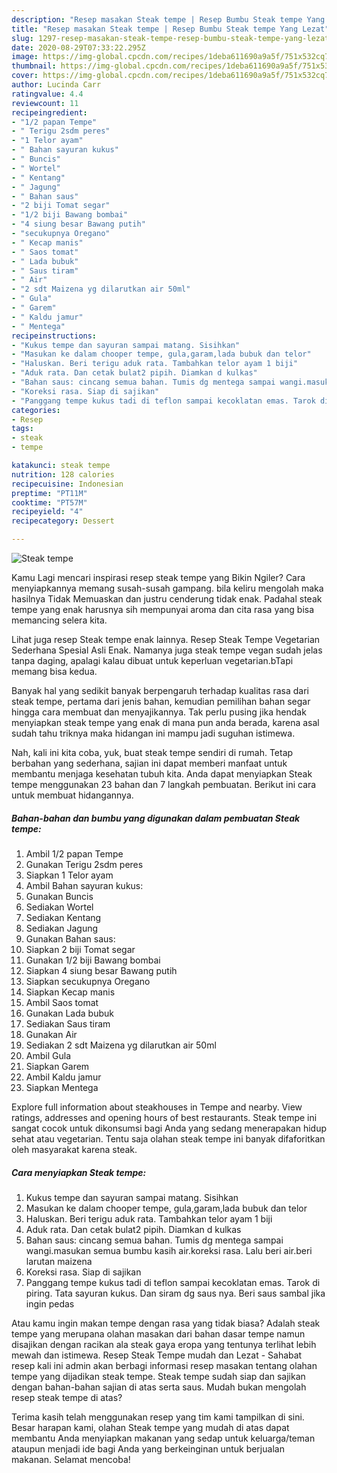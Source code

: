 ```yaml
---
description: "Resep masakan Steak tempe | Resep Bumbu Steak tempe Yang Lezat"
title: "Resep masakan Steak tempe | Resep Bumbu Steak tempe Yang Lezat"
slug: 1297-resep-masakan-steak-tempe-resep-bumbu-steak-tempe-yang-lezat
date: 2020-08-29T07:33:22.295Z
image: https://img-global.cpcdn.com/recipes/1deba611690a9a5f/751x532cq70/steak-tempe-foto-resep-utama.jpg
thumbnail: https://img-global.cpcdn.com/recipes/1deba611690a9a5f/751x532cq70/steak-tempe-foto-resep-utama.jpg
cover: https://img-global.cpcdn.com/recipes/1deba611690a9a5f/751x532cq70/steak-tempe-foto-resep-utama.jpg
author: Lucinda Carr
ratingvalue: 4.4
reviewcount: 11
recipeingredient:
- "1/2 papan Tempe"
- " Terigu 2sdm peres"
- "1 Telor ayam"
- " Bahan sayuran kukus"
- " Buncis"
- " Wortel"
- " Kentang"
- " Jagung"
- " Bahan saus"
- "2 biji Tomat segar"
- "1/2 biji Bawang bombai"
- "4 siung besar Bawang putih"
- "secukupnya Oregano"
- " Kecap manis"
- " Saos tomat"
- " Lada bubuk"
- " Saus tiram"
- " Air"
- "2 sdt Maizena yg dilarutkan air 50ml"
- " Gula"
- " Garem"
- " Kaldu jamur"
- " Mentega"
recipeinstructions:
- "Kukus tempe dan sayuran sampai matang. Sisihkan"
- "Masukan ke dalam chooper tempe, gula,garam,lada bubuk dan telor"
- "Haluskan. Beri terigu aduk rata. Tambahkan telor ayam 1 biji"
- "Aduk rata. Dan cetak bulat2 pipih. Diamkan d kulkas"
- "Bahan saus: cincang semua bahan. Tumis dg mentega sampai wangi.masukan semua bumbu kasih air.koreksi rasa. Lalu beri air.beri larutan maizena"
- "Koreksi rasa. Siap di sajikan"
- "Panggang tempe kukus tadi di teflon sampai kecoklatan emas. Tarok di piring. Tata sayuran kukus. Dan siram dg saus nya. Beri saus sambal jika ingin pedas"
categories:
- Resep
tags:
- steak
- tempe

katakunci: steak tempe 
nutrition: 128 calories
recipecuisine: Indonesian
preptime: "PT11M"
cooktime: "PT57M"
recipeyield: "4"
recipecategory: Dessert

---
```



![Steak tempe](https://img-global.cpcdn.com/recipes/1deba611690a9a5f/751x532cq70/steak-tempe-foto-resep-utama.jpg)

Kamu Lagi mencari inspirasi resep steak tempe yang Bikin Ngiler? Cara menyiapkannya memang susah-susah gampang. bila keliru mengolah maka hasilnya Tidak Memuaskan dan justru cenderung tidak enak. Padahal steak tempe yang enak harusnya sih mempunyai aroma dan cita rasa yang bisa memancing selera kita.

Lihat juga resep Steak tempe enak lainnya. Resep Steak Tempe Vegetarian Sederhana Spesial Asli Enak. Namanya juga steak tempe vegan sudah jelas tanpa daging, apalagi kalau dibuat untuk keperluan vegetarian.bTapi memang bisa kedua.

Banyak hal yang sedikit banyak berpengaruh terhadap kualitas rasa dari steak tempe, pertama dari jenis bahan, kemudian pemilihan bahan segar hingga cara membuat dan menyajikannya. Tak perlu pusing jika hendak menyiapkan steak tempe yang enak di mana pun anda berada, karena asal sudah tahu triknya maka hidangan ini mampu jadi suguhan istimewa.


Nah, kali ini kita coba, yuk, buat steak tempe sendiri di rumah. Tetap berbahan yang sederhana, sajian ini dapat memberi manfaat untuk membantu menjaga kesehatan tubuh kita. Anda dapat menyiapkan Steak tempe menggunakan 23 bahan dan 7 langkah pembuatan. Berikut ini cara untuk membuat hidangannya.

<!--inarticleads1-->

##### Bahan-bahan dan bumbu yang digunakan dalam pembuatan Steak tempe:

1. Ambil 1/2 papan Tempe
1. Gunakan  Terigu 2sdm peres
1. Siapkan 1 Telor ayam
1. Ambil  Bahan sayuran kukus:
1. Gunakan  Buncis
1. Sediakan  Wortel
1. Sediakan  Kentang
1. Sediakan  Jagung
1. Gunakan  Bahan saus:
1. Siapkan 2 biji Tomat segar
1. Gunakan 1/2 biji Bawang bombai
1. Siapkan 4 siung besar Bawang putih
1. Siapkan secukupnya Oregano
1. Siapkan  Kecap manis
1. Ambil  Saos tomat
1. Gunakan  Lada bubuk
1. Sediakan  Saus tiram
1. Gunakan  Air
1. Sediakan 2 sdt Maizena yg dilarutkan air 50ml
1. Ambil  Gula
1. Siapkan  Garem
1. Ambil  Kaldu jamur
1. Siapkan  Mentega


Explore full information about steakhouses in Tempe and nearby. View ratings, addresses and opening hours of best restaurants. Steak tempe ini sangat cocok untuk dikonsumsi bagi Anda yang sedang menerapakan hidup sehat atau vegetarian. Tentu saja olahan steak tempe ini banyak difaforitkan oleh masyarakat karena steak. 

<!--inarticleads2-->

##### Cara menyiapkan Steak tempe:

1. Kukus tempe dan sayuran sampai matang. Sisihkan
1. Masukan ke dalam chooper tempe, gula,garam,lada bubuk dan telor
1. Haluskan. Beri terigu aduk rata. Tambahkan telor ayam 1 biji
1. Aduk rata. Dan cetak bulat2 pipih. Diamkan d kulkas
1. Bahan saus: cincang semua bahan. Tumis dg mentega sampai wangi.masukan semua bumbu kasih air.koreksi rasa. Lalu beri air.beri larutan maizena
1. Koreksi rasa. Siap di sajikan
1. Panggang tempe kukus tadi di teflon sampai kecoklatan emas. Tarok di piring. Tata sayuran kukus. Dan siram dg saus nya. Beri saus sambal jika ingin pedas


Atau kamu ingin makan tempe dengan rasa yang tidak biasa? Adalah steak tempe yang merupana olahan masakan dari bahan dasar tempe namun disajikan dengan racikan ala steak gaya eropa yang tentunya terlihat lebih mewah dan istimewa. Resep Steak Tempe mudah dan Lezat - Sahabat resep kali ini admin akan berbagi informasi resep masakan tentang olahan tempe yang dijadikan steak tempe. Steak tempe sudah siap dan sajikan dengan bahan-bahan sajian di atas serta saus. Mudah bukan mengolah resep steak tempe di atas? 

Terima kasih telah menggunakan resep yang tim kami tampilkan di sini. Besar harapan kami, olahan Steak tempe yang mudah di atas dapat membantu Anda menyiapkan makanan yang sedap untuk keluarga/teman ataupun menjadi ide bagi Anda yang berkeinginan untuk berjualan makanan. Selamat mencoba!
